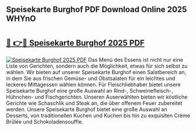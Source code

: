 ## Speisekarte Burghof PDF Download Online 2025 WHYnO

# <h2><a href="http://gc6do7.nevu.top/?p=Speisekarte+Burghof">🔗 👉🔴 Speisekarte Burghof 2025 PDF</a></h2>

[![Speisekarte Burghof 2025 PDF](https://i.imgur.com/dBaPXMq.png)](http://gc6do7.nevu.top/?p=Speisekarte+Burghof)
Das Menü des Essens ist nicht nur eine Liste von Gerichten, sondern auch die Möglichkeit, etwas für sich selbst zu wählen. Wir bieten auf unserer Speisekarte Burghof einen Salatbereich an, in dem Sie aus frischen Gemüse- und Obstsalaten für ein leichtes und leckeres Mittagessen wählen können. Für Fleischliebhaber bietet unsere Speisekarte Burghof eine große Auswahl an Rind-, Schweinefleisch-, Hühnchen- und Fischgerichten. Unseren Auserwählten bieten wir köstliche Gerichte wie Schaschlik und Steak an, die über offenem Feuer zubereitet werden. Unsere Speisekarte Burghof bietet eine große Auswahl an Desserts, von traditionellen Kuchen und Kuchen bis hin zu exquisiten Crème Brûlée und Schokoladensouffle.
